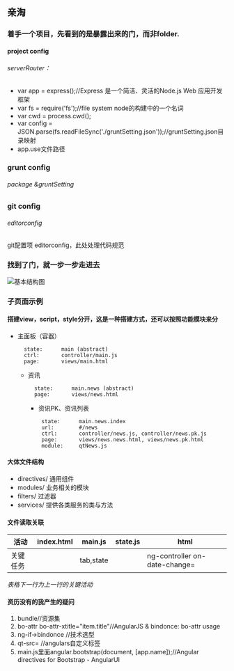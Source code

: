 ## 亲淘
### 着手一个项目，先看到的是暴露出来的门，而非folder.
#### project config
###### serverRouter：
- var app = express();//Express 是一个简洁、灵活的Node.js Web 应用开发框架
- var fs = require('fs');//file system node的构建中的一个名词
- var cwd = process.cwd();
- var config = JSON.parse(fs.readFileSync('./gruntSetting.json'));//gruntSetting.json目录映射
- app.use文件路径

### grunt config
###### package &gruntSetting

### git config
###### editorconfig
git配置项 editorconfig，此处处理代码规范

### 找到了门，就一步一步走进去
![基本结构图](http://gtms03.alicdn.com/tps/i3/TB1S2H4KXXXXXXtXFXXGPhQ7VXX-1091-778.png)




### 子页面示例

#### 搭建view，script，style分开，这是一种搭建方式，还可以按照功能模块来分

- 主面板（容器）

        state:      main (abstract)
	    ctrl:       controller/main.js
	    page:       views/main.html
    - 资讯

			state:      main.news (abstract)
			page:       views/news.html
  		 - 资讯PK、资讯列表

	   			state:      main.news.index
				url:        #/news
				ctrl:       controller/news.js, controller/news.pk.js
				page:       views/news.news.html, views/news.pk.html
				module:     qtNews.js
				
				
#### 大体文件结构
- directives/ 通用组件
- modules/ 业务相关的模块
- filters/ 过滤器
- services/ 提供各类服务的类与方法


#### 文件读取关联
              
              
              
              
              
|活动|  index.html   |  main.js       |  state.js | html|               
|------| ------------ | ------------- | ------------  |---------------|
|关键任务|              |  tab,state     | | ng-controller  on-date-change=|





*表格下一行为上一行的关键活动*          

#### 资历没有的我产生的疑问
1.  bundle//资源集
2.  bo-attr bo-attr-xtitle="item.title"//AngularJS & bindonce: bo-attr usage
3.  ng-if->bindonce //技术选型
4.  qt-src=  //angulars自定义标签
6.  main.js里面angular.bootstrap(document, [app.name]);//Angular directives for Bootstrap - AngularUI



